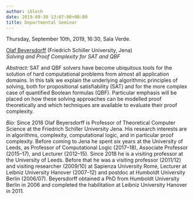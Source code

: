 ```yaml
---
author: iblech
date: 2019-09-30 13:07:00+00:00
title: Departmental Seminar
---
```


Thursday, September 10th, 2019, 16:30, Sala Verde.

[Olaf Beyersdorff](https://www.fmi.uni-jena.de/Beyersdorff.html) (Friedrich Schiller University, Jena)\
_Solving and Proof Complexity for SAT and QBF_

*Abstract:* SAT and QBF solvers have become ubiquitous tools for the solution of hard
computational problems from almost all application domains. In this talk we
explain the underlying algorithmic principles of solving, both for
propositional satisfiability (SAT) and for the more complex case of quantified
Boolean formulas (QBF). Particular emphasis will be placed on how these solving
approaches can be modelled proof theoretically and which techniques are
available to evaluate their proof complexity.

*Bio:* Since 2018 Olaf Beyersdorff is Professor of Theoretical Computer Science
at the Friedrich Schiller University Jena. His research interests are in
algorithms, complexity, computational logic, and in particular proof
complexity. Before coming to Jena he spent six years at the University of
Leeds, as Professor of Computational Logic (2017–18), Associate Professor
(2015–17), and Lecturer (2012–15). Since 2018 he is a visiting professor at the
University of Leeds. Before that he was a visiting professor (2011/12) and
visiting researcher (2009/10) at Sapienza University Rome, Lecturer at Leibniz
University Hanover (2007–12) and postdoc at Humboldt University Berlin
(2006/07). Beyersdorff obtained a PhD from Humboldt University Berlin in 2006
and completed the habilitation at Leibniz University Hanover in 2011.
